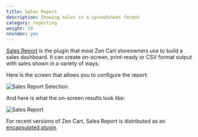```yaml
---
title: Sales Report 
description: Showing sales in a spreadsheet format 
category: reporting 
weight: 10
noindex: yes
---
```


[Sales Report](https://www.zen-cart.com/downloads.php?do=file&id=9) is the plugin that most Zen Cart storeowners use to build a sales dashboard.   It can create on-screen, print-ready or CSV format output with sales shown in a variety of ways. 

Here is the screen that allows you to configure the report:

![Sales Report Selection](/images/sales_report_selection.jpeg) 

And here is what the on-screen results look like:

![Sales Report](/images/sales_report.jpg) 

For recent versions of Zen Cart, Sales Report is distributed as an [encapsulated plugin](/dev/plugins/encapsulated_plugins/).
